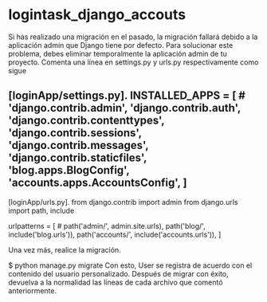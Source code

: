 # logintask_django_accouts
Si has realizado una migración en el pasado, la migración fallará debido a la aplicación admin que Django tiene por defecto.
Para solucionar este problema, debes eliminar temporalmente la aplicación admin de tu proyecto.
Comenta una línea en settings.py y urls.py respectivamente como sigue

[loginApp/settings.py].
INSTALLED_APPS = [
    # 'django.contrib.admin',
    'django.contrib.auth',
    'django.contrib.contenttypes',
    'django.contrib.sessions',
    'django.contrib.messages',
    'django.contrib.staticfiles',
    'blog.apps.BlogConfig',
    'accounts.apps.AccountsConfig',
]
-------------------------------------------------------------------------------------
[loginApp/urls.py].
from django.contrib import admin
from django.urls import path, include

urlpatterns = [
    # path('admin/', admin.site.urls),
    path('blog/', include('blog.urls')),
    path('accounts/', include('accounts.urls')),
]

Una vez más, realice la migración.

$ python manage.py migrate
Con esto, User se registra de acuerdo con el contenido del usuario personalizado.
Después de migrar con éxito, devuelva a la normalidad las líneas de cada archivo que comentó anteriormente.